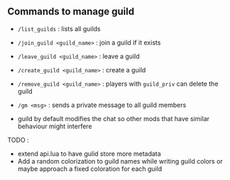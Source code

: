 ## Commands to manage guild

* `/list_guilds` : lists all guilds
* `/join_guild <guild_name>`   : join a guild if it exists
* `/leave_guild <guild_name>`  : leave a guild
* `/create_guild <guild_name>` : create a guild
* `/remove_guild <guild_name>` : players with `guild_priv` can delete the guild
* `/gm <msg>` : sends a private message to all guild members

* guild by default modifies the chat so other mods that have similar behaviour might interfere


TODO :

* extend api.lua to have gulid store more metadata
* Add a random colorization to guild names while writing guild colors or maybe approach a fixed coloration for each guild